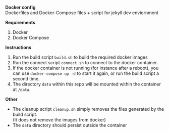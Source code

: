 **Docker config**  
Dockerfiles and Docker-Compose files + script for jekyll dev enviornment

**Requirements**  
1. Docker
2. Docker Compose

**Instructions**  
1. Run the build script `build.sh` to build the required docker images
2. Run the connect script `connect.sh` to connect to the docker container.  
3. If the docker container is not running (for instance after a reboot), you can use `docker-compose up -d` to start it again, or run the build script a second time.
4. The directory `data` within this repo will be mounted within the container at `/data`.

**Other**  
* The cleanup script `cleanup.sh` simply removes the files generated by the build script.  
(It does not remove the images from docker)
* The `data` directory should persist outside the container
